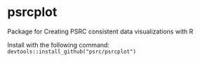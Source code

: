 # psrcplot
Package for Creating PSRC consistent data visualizations with R

Install with the following command: `devtools::install_github("psrc/psrcplot")`